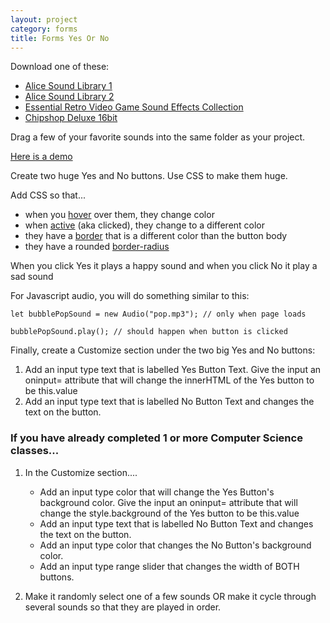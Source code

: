 ```yaml
---
layout: project
category: forms
title: Forms Yes Or No
---
```


Download one of these:
  - [Alice Sound Library 1](https://bradleycodeu.github.io/gdad/audio/AliceSoundLibrary.zip)
  - [Alice Sound Library 2](https://bradleycodeu.github.io/gdad/audio/AliceSoundLibraryExpansionPackOne.zip)
  - [Essential Retro Video Game Sound Effects Collection](https://bradleycodeu.github.io/gdad/audio/EssentialRetroVideoGameSoundEffectsCollection.zip)
  - [Chipshop Deluxe 16bit](https://drive.google.com/uc?export=download&id=1BwXL4Szc6FoJFlN3iCRukdnNiN060Y3u)

Drag a few of your favorite sounds into the same folder as your project.

[Here is a demo](https://drive.google.com/file/d/1vw5GDnkJAvt61_dFyai6K1EcWJNqBFt4/view)

Create two huge Yes and No buttons. Use CSS to make them huge.

Add CSS so that...
- when you [hover](https://www.w3schools.com/css/tryit.asp?filename=trycss_pseudo-class_links) over them, they change color
- when [active](https://www.w3schools.com/css/tryit.asp?filename=trycss_pseudo-class_links) (aka clicked), they change to a different color
- they have a [border](https://www.w3schools.com/cssref/css3_pr_border-radius.php) that is a different color than the button body
- they have a rounded [border-radius](https://www.w3schools.com/cssref/css3_pr_border-radius.php)

When you click Yes it plays a happy sound and when you click No it play a sad sound

For Javascript audio, you will do something similar to this:
```
let bubblePopSound = new Audio("pop.mp3"); // only when page loads

bubblePopSound.play(); // should happen when button is clicked
```

Finally, create a Customize section under the two big Yes and No buttons:
1. Add an input type text that is labelled Yes Button Text. Give the input an oninput= attribute that will change the innerHTML of the Yes button to be this.value
2. Add an input type text that is labelled No Button Text and changes the text on the button.    


### If you have already completed 1 or more Computer Science classes...

1. In the Customize section....
   
    - Add an input type color that will change the Yes Button's background color. Give the input an oninput= attribute that will change the style.background of the Yes button to be this.value
    - Add an input type text that is labelled No Button Text and changes the text on the button. 
    - Add an input type color that changes the No Button's background color.
    - Add an input type range slider that changes the width of BOTH buttons.

1. Make it randomly select one of a few sounds OR make it cycle through several sounds so that they are played in order.
  
  
